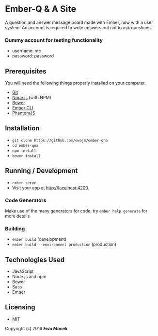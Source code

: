 # Ember-Q & A Site

A question and answer message board made with Ember, now with a user system. An account is required to write answers but not to ask questions.

### Dummy account for testing functionality

* username: me
* password: password

## Prerequisites

You will need the following things properly installed on your computer.

* [Git](http://git-scm.com/)
* [Node.js](http://nodejs.org/) (with NPM)
* [Bower](http://bower.io/)
* [Ember CLI](http://ember-cli.com/)
* [PhantomJS](http://phantomjs.org/)

## Installation

* `git clone https://github.com/ewajm/ember-qna`
* `cd ember-qna`
* `npm install`
* `bower install`

## Running / Development

* `ember serve`
* Visit your app at [http://localhost:4200](http://localhost:4200).

### Code Generators

Make use of the many generators for code, try `ember help generate` for more details

### Building

* `ember build` (development)
* `ember build --environment production` (production)

## Technologies Used

* JavaScript
* Node.js and npm
* Bower
* Sass
* Ember

## Licensing

* MIT

Copyright (c) 2016 **_Ewa Manek_**

